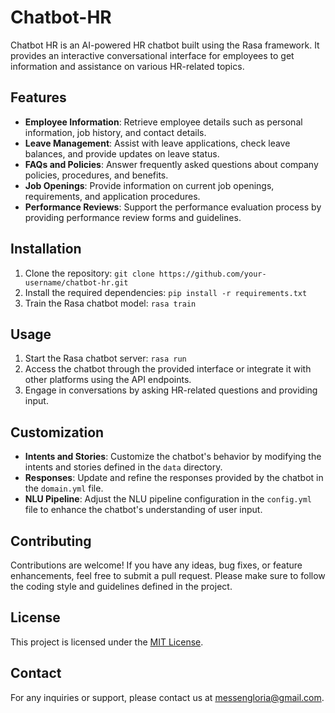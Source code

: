 # Chatbot-HR

Chatbot HR is an AI-powered HR chatbot built using the Rasa framework. It provides an interactive conversational interface for employees to get information and assistance on various HR-related topics.

## Features
- **Employee Information**: Retrieve employee details such as personal information, job history, and contact details.
- **Leave Management**: Assist with leave applications, check leave balances, and provide updates on leave status.
- **FAQs and Policies**: Answer frequently asked questions about company policies, procedures, and benefits.
- **Job Openings**: Provide information on current job openings, requirements, and application procedures.
- **Performance Reviews**: Support the performance evaluation process by providing performance review forms and guidelines.

## Installation
1. Clone the repository: `git clone https://github.com/your-username/chatbot-hr.git`
2. Install the required dependencies: `pip install -r requirements.txt`
3. Train the Rasa chatbot model: `rasa train`

## Usage
1. Start the Rasa chatbot server: `rasa run`
2. Access the chatbot through the provided interface or integrate it with other platforms using the API endpoints.
3. Engage in conversations by asking HR-related questions and providing input.

## Customization
- **Intents and Stories**: Customize the chatbot's behavior by modifying the intents and stories defined in the `data` directory.
- **Responses**: Update and refine the responses provided by the chatbot in the `domain.yml` file.
- **NLU Pipeline**: Adjust the NLU pipeline configuration in the `config.yml` file to enhance the chatbot's understanding of user input.

## Contributing
Contributions are welcome! If you have any ideas, bug fixes, or feature enhancements, feel free to submit a pull request. Please make sure to follow the coding style and guidelines defined in the project.

## License
This project is licensed under the [MIT License](LICENSE).

## Contact
For any inquiries or support, please contact us at [messengloria@gmail.com](mailto:messengloria@gmail.com).
